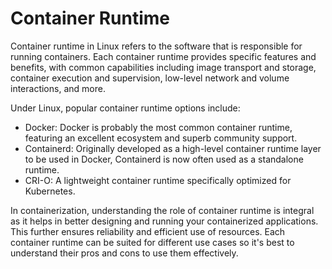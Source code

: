 # Container Runtime 

Container runtime in Linux refers to the software that is responsible for running containers. Each container runtime provides specific features and benefits, with common capabilities including image transport and storage, container execution and supervision, low-level network and volume interactions, and more.

Under Linux, popular container runtime options include:

- Docker: Docker is probably the most common container runtime, featuring an excellent ecosystem and superb community support.
- Containerd: Originally developed as a high-level container runtime layer to be used in Docker, Containerd is now often used as a standalone runtime.
- CRI-O: A lightweight container runtime specifically optimized for Kubernetes.

In containerization, understanding the role of container runtime is integral as it helps in better designing and running your containerized applications. This further ensures reliability and efficient use of resources. Each container runtime can be suited for different use cases so it's best to understand their pros and cons to use them effectively.